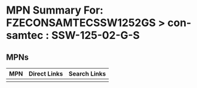 



# MPN Summary For: FZECONSAMTECSSW1252GS > con-samtec : SSW-125-02-G-S

## MPNs
  

|MPN|Direct Links|Search Links|
| :--- | :--- | :--- |
||||
